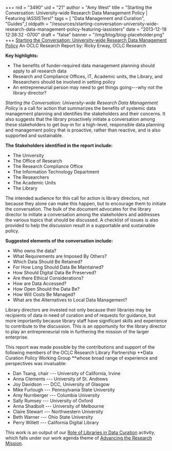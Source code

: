 +++
nid = "3490"
uid = "21"
author = "Amy West"
title = "Starting the Conversation: University-wide Research Data Management Policy | Featuring IASSISTers!"
tags = [ "Data Management and Curation", "Guides",]
oldpath = "/resources/starting-conversation-university-wide-research-data-management-policy-featuring-iassisters"
date = "2013-12-19 12:38:32 -0700"
draft = "false"
banner = "/img/blog/blog-placeholder.png"
+++
[Starting the Conversation: University-wide Research Data Management
Policy](http://www.oclc.org/content/dam/research/publications/library/2013/2013-08.pdf)
An OCLC Research Report by: Ricky Erway, OCLC Research

**Key highlights:**

-   The benefits of funder-required data management planning should
    apply to all research data 
-   Research and Compliance Offices, IT, Academic units, the Library,
    and Researchers should be involved in setting policy
-   An entrepreneurial person may need to get things going---why not the
    library director?

*Starting the Conversation: University-wide Research Data Management
Policy* is a call for action that summarizes the benefits of systemic
data management planning and identifies the stakeholders and their
concerns. It also suggests that the library proactively initiate a
conversation among these stakeholders to get buy-in for a high-level,
responsible data planning and management policy that is proactive,
rather than reactive, and is also supported and sustainable.

**The Stakeholders identified in the report include:**

-   The University
-   The Office of Research
-   The Research Compliance Office
-   The Information Technology Department
-   The Researchers
-   The Academic Units
-   The Library

The intended audience for this call for action is library directors, not
because they alone can make this happen, but to encourage them to
initiate the conversation. The bulk of the document advocates for the
library director to initiate a conversation among the stakeholders and
addresses the various topics that should be discussed. A checklist of
issues is also provided to help the discussion result in a supportable
and sustainable policy.

**Suggested elements of the conversation include:**

-   Who owns the data?
-   What Requirements are Imposed By Others?
-   Which Data Should Be Retained?
-   For How Long Should Data Be Maintained?
-   How Should Digital Data Be Preserved?
-   Are there Ethical Considerations?
-   How are Data Accessed?
-   How Open Should the Data Be?
-   How Will Costs Be Managed?
-   What are the Alternatives to Local Data Management?

Library directors are invested not only because their libraries may be
recipients of data in need of curation and of requests for guidance, but
more importantly because library staff have significant skills and
experience to contribute to the discussion. This is an opportunity for
the library director to play an entrepreneurial role in furthering the
mission of the larger enterprise.

This report was made possible by the contributions and support of the
following members of the OCLC Research Library Partnership **Data
Curation Policy Working Group **whose broad range of experience and
perspectives was invaluable:

-   Dan Tsang, chair --- University of California, Irvine
-   Anna Clements --- University of St. Andrews
-   Joy Davidson --- DCC, University of Glasgow
-   Mike Furlough --- Pennsylvania State University
-   Amy Nurnberger --- Columbia University
-   Sally Rumsey --- University of Oxford
-   Anna Shadbolt --- University of Melbourne
-   Claire Stewart --- Northwestern University
-   Beth Warner --- Ohio State University
-   Perry Willett --- California Digital Library

This work is an output of our [Role of Libraries in Data
Curation](http://www.oclc.org/research/activities/datacuration.html) activity,
which falls under our work agenda theme of [Advancing the Research
Mission](http://www.oclc.org/research/activities/arm.html).
